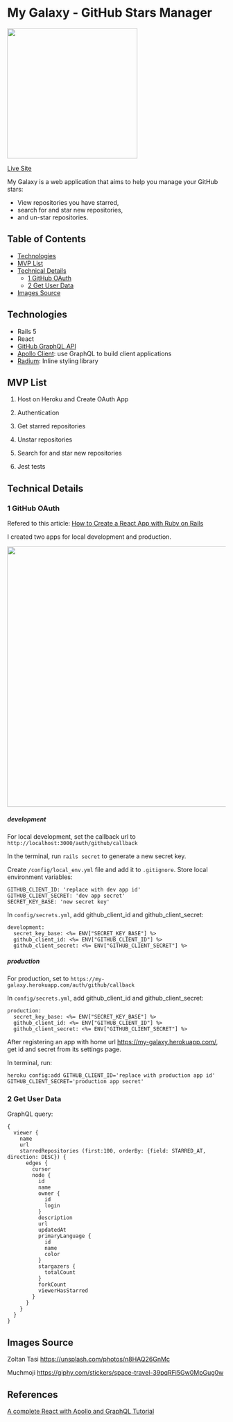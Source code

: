 # My Galaxy - GitHub Stars Manager

<img src="https://res.cloudinary.com/devleg/image/upload/v1538509535/logo_transparent_background.png" width="300">

[Live Site](https://my-galaxy.herokuapp.com/)

My Galaxy is a web application that aims to help you manage your GitHub stars:

- View repositories you have starred,
- search for and star new repositories,
- and un-star repositories.

## Table of Contents

- [Technologies](#technologies)
- [MVP List](#mvp-list)
- [Technical Details](#technical-details)
  - [1 GitHub OAuth](#1-GitHub-OAuth)
  - [2 Get User Data](#2-get-user-data)
- [Images Source](#Images-Source)

## Technologies

- Rails 5
- React
- [GitHub GraphQL API](https://developer.github.com/v4/)
- [Apollo Client](https://www.apollographql.com/docs/react/): use GraphQL to build client applications
- [Radium](https://formidable.com/open-source/radium/): Inline styling library

## MVP List

1. Host on Heroku and Create OAuth App

2. Authentication

3. Get starred repositories

4. Unstar repositories

5. Search for and star new repositories

6. Jest tests

## Technical Details

### 1 GitHub OAuth

Refered to this article:
[How to Create a React App with Ruby on Rails](https://zayne.io/blog/how-to-create-a-react-app-with-ruby-on-rails)

I created two apps for local development and production.

<img src="https://res.cloudinary.com/devleg/image/upload/v1538289635/apps.png" width="600">

##### development

For local development, set the callback url to `http://localhost:3000/auth/github/callback`

In the terminal, run `rails secret` to generate a new secret key.

Create `/config/local_env.yml` file and add it to `.gitignore`. Store local environment variables:

```
GITHUB_CLIENT_ID: 'replace with dev app id'
GITHUB_CLIENT_SECRET: 'dev app secret'
SECRET_KEY_BASE: 'new secret key'
```

In `config/secrets.yml`, add github_client_id and github_client_secret:

```
development:
  secret_key_base: <%= ENV["SECRET_KEY_BASE"] %>
  github_client_id: <%= ENV["GITHUB_CLIENT_ID"] %>
  github_client_secret: <%= ENV["GITHUB_CLIENT_SECRET"] %>
```

##### production

For production, set to `https://my-galaxy.herokuapp.com/auth/github/callback`

In `config/secrets.yml`, add github_client_id and github_client_secret:

```
production:
  secret_key_base: <%= ENV["SECRET_KEY_BASE"] %>
  github_client_id: <%= ENV["GITHUB_CLIENT_ID"] %>
  github_client_secret: <%= ENV["GITHUB_CLIENT_SECRET"] %>
```

After registering an app with home url https://my-galaxy.herokuapp.com/, get id and secret from its settings page.

In terminal, run:

```
heroku config:add GITHUB_CLIENT_ID='replace with production app id' GITHUB_CLIENT_SECRET='production app secret'
```

### 2 Get User Data

GraphQL query:

```
{
  viewer {
    name
    url
    starredRepositories (first:100, orderBy: {field: STARRED_AT, direction: DESC}) {
      edges {
        cursor
        node {
          id
          name
          owner {
            id
            login
          }
          description
          url
          updatedAt
          primaryLanguage {
            id
            name
            color
          }
          stargazers {
            totalCount
          }
          forkCount
          viewerHasStarred
        }
      }
    }
  }
}
```

## Images Source

Zoltan Tasi https://unsplash.com/photos/n8HAQ26GnMc

Muchmoji https://giphy.com/stickers/space-travel-39pqRFi5Gw0MpGug0w

## References

[A complete React with Apollo and GraphQL Tutorial](https://www.robinwieruch.de/react-graphql-apollo-tutorial/)
